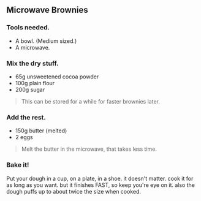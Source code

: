 ## Microwave Brownies

### Tools needed.
* A bowl. (Medium sized.)
* A microwave.

### Mix the dry stuff.
* 65g unsweetened cocoa powder
* 100g plain flour
* 200g sugar

>This can be stored for a while for faster brownies later. 

### Add the rest. 
* 150g butter (melted)
* 2 eggs

>Melt the butter in the microwave, that takes less time. 

### Bake it!
Put your dough in a cup, on a plate, in a shoe. it doesn't matter. 
cook it for as long as you want. but it finishes FAST, so keep you're eye on it. 
also the dough puffs up to about twice the size when cooked. 
